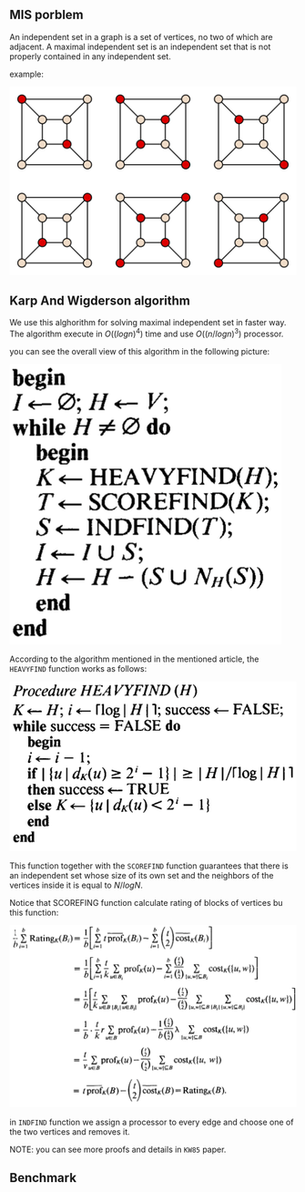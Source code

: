 ## MIS porblem

An  independent  set in  a graph  is a set of  vertices,  no  two  of  which  are adjacent.  A 
maximal independent  set is an independent set that  is  not  properly contained in 
any  independent set.

example:

![](./images/example-MIS.svg)

## Karp And Wigderson algorithm

We use this alghorithm for solving maximal independent set in faster way. The algorithm execute in $O((log{}{n})^4)$ time and use $O((n/log{}{n})^3)$ processor.

you can see the overall view of this algorithm in the following picture:

![](./images/overall.png)

According to the algorithm mentioned in the mentioned article, the `HEAVYFIND` function works as follows:

![](./images/Heavy.png)

This function together with the ‍`SCOREFIND` function guarantees that there is an independent set whose size of its own set and the neighbors of the vertices inside it is equal to $N/log{}{N}$.

Notice that SCOREFING function calculate rating of blocks of vertices bu this function:

![](./images/Score.png)


in `INDFIND` function we assign a processor to every edge and choose one of the two vertices and removes it.

NOTE: you can see more proofs and details in `KW85` paper.

## Benchmark
